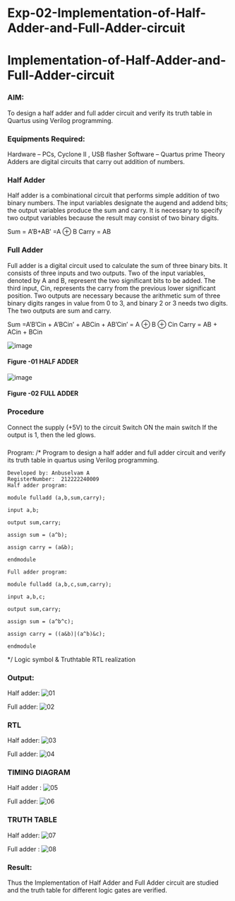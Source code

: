 # Exp-02-Implementation-of-Half-Adder-and-Full-Adder-circuit

# Implementation-of-Half-Adder-and-Full-Adder-circuit
### AIM:
To design a half adder and full adder circuit and verify its truth table in Quartus using Verilog programming.

### Equipments Required:
Hardware – PCs, Cyclone II , USB flasher
Software – Quartus prime
Theory
Adders are digital circuits that carry out addition of numbers.

### Half Adder
Half adder is a combinational circuit that performs simple addition of two binary numbers. The input variables designate the augend and addend bits; the output variables produce the sum and carry. It is necessary to specify two output variables because the result may consist of two binary digits.

Sum = A’B+AB’ =A ⊕ B Carry = AB

### Full Adder
Full adder is a digital circuit used to calculate the sum of three binary bits. It consists of three inputs and two outputs. Two of the input variables, denoted by A and B, represent the two significant bits to be added. The third input, Cin, represents the carry from the previous lower significant position. Two outputs are necessary because the arithmetic sum of three binary digits ranges in value from 0 to 3, and binary 2 or 3 needs two digits. The two outputs are sum and carry.

Sum =A’B’Cin + A’BCin’ + ABCin + AB’Cin’ = A ⊕ B ⊕ Cin Carry = AB + ACin + BCin

 ![image](https://user-images.githubusercontent.com/36288975/163552156-a13e5a56-c638-4110-97d9-8896907c8d25.png)

#### Figure -01 HALF ADDER 


![image](https://user-images.githubusercontent.com/36288975/163552057-b3547877-6d07-45b4-b7e0-bcfebfad9e1d.png)

#### Figure -02 FULL ADDER 

### Procedure

Connect the supply (+5V) to the circuit
Switch ON the main switch
If the output is 1, then the led glows.
### 
Program:
/*
Program to design a half adder and full adder circuit and verify its truth table in quartus using Verilog programming.
```
Developed by: Anbuselvam A
RegisterNumber:  212222240009
Half adder program:

module fulladd (a,b,sum,carry);

input a,b;

output sum,carry;

assign sum = (a^b);

assign carry = (a&b);

endmodule

Full adder program:

module fulladd (a,b,c,sum,carry);

input a,b,c;

output sum,carry;

assign sum = (a^b^c);

assign carry = ((a&b)|(a^b)&c);

endmodule
```
*/
Logic symbol & Truthtable
RTL realization

### Output:
Half adder:
![01](https://user-images.githubusercontent.com/119559871/233826948-5f3437a6-33c4-4bdd-9f53-a3a682acc952.png)

Full adder:
![02](https://user-images.githubusercontent.com/119559871/233826986-4e091667-de85-4a1c-be7a-8b21c18baafe.png)

### RTL
Half adder:
![03](https://user-images.githubusercontent.com/119559871/233827026-271cc363-68bc-4e8e-83b1-0a0483211a83.png)


Full adder:
![04](https://user-images.githubusercontent.com/119559871/233827061-f861749f-f1b1-457a-96c9-bee662acd24d.png)


### TIMING DIAGRAM
Half adder :
![05](https://user-images.githubusercontent.com/119559871/233827130-059d626d-fd08-4c17-a223-c03b2c053170.png)



Full adder:
![06](https://user-images.githubusercontent.com/119559871/233827148-660365f5-0b30-4121-8fe0-a874560eb638.png)


### TRUTH TABLE 
Half adder:
![07](https://user-images.githubusercontent.com/119559871/233827178-e18a8886-f287-43de-856b-20e89399340c.png)

Full adder :
![08](https://user-images.githubusercontent.com/119559871/233827208-de118a20-bb97-4f79-a3a0-b3b47d1f6c74.png)


### Result:
Thus the Implementation of Half Adder and Full Adder circuit are studied and the truth table for different logic gates are verified.


